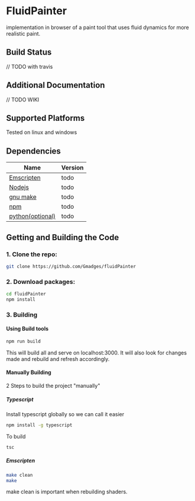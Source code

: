 FluidPainter
===========================

implementation in browser of a paint tool that uses fluid dynamics for more realistic paint.

Build Status
------------

// TODO with travis

Additional Documentation
------------------------

// TODO WIKI

Supported Platforms
-------------------

Tested on linux and windows

Dependencies
------------

| Name | Version |
| ---- | --------- |
| [Emscripten](https://kripken.github.io/)      | todo |
| [Nodejs]()                                    | todo |
| [gnu make]()                                  | todo |
| [npm]()                                       | todo |
| [python(optional)]()                          | todo |


Getting and Building the Code
-----------------------------

### 1. Clone the repo:

```bash 
git clone https://github.com/Gmadges/fluidPainter
```

### 2. Download packages:
```bash
cd fluidPainter
npm install
```

### 3. Building

#### Using Build tools 

```bash
npm run build
```
This will build all and serve on localhost:3000.
It will also look for changes made and rebuild and refresh accordingly.

#### Manually Building

2 Steps to build the project "manually"

##### Typescript
Install typescript globally so we can call it easier
```bash
npm install -g typescript
```
To build
```bash
tsc
```

##### Emscripten
```bash
make clean
make
```
make clean is important when rebuilding shaders.
